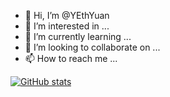 - 👋 Hi, I’m @YEthYuan
- 👀 I’m interested in ...
- 🌱 I’m currently learning ...
- 💞️ I’m looking to collaborate on ...
- 📫 How to reach me ...


[![GitHub stats](https://github-readme-stats.vercel.app/api?username=YEthYuan&hide=stars&count_private=true&theme=tokyonight&include_all_commits=true)](https://github.com/anuraghazra/github-readme-stats)
<!---
YEthYuan/YEthYuan is a ✨ special ✨ repository because its `README.md` (this file) appears on your GitHub profile.
You can click the Preview link to take a look at your changes.
--->
